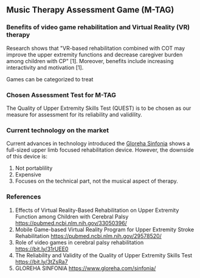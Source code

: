 ## Music Therapy Assessment Game (M-TAG)

### Benefits of video game rehabilitation and Virtual Reality (VR) therapy
Research shows that "VR-based rehabilitation combined with COT may improve the upper extremity functions and decrease caregiver burden among children with CP" [1]. Moreover, benefits include increasing interactivity and motivation [1].

Games can be categorized to treat


### Chosen Assessment Test for M-TAG 
The Quality of Upper Extremity Skills Test (QUEST) is to be chosen as our measure for assessment for its reliability and validility. 

### Current technology on the market 
Current advances in technology introduced the [Gloreha Sinfonia](https://www.youtube.com/watch?v=OewQiHHexhE) shows a full-sized upper limb focused rehabilitation device.  However, the downside of this device is:
1. Not portablility
2. Expensive
3. Focuses on the technical part, not the musical aspect of therapy.



### References

1. Effects of Virtual Reality-Based Rehabilitation on Upper Extremity Function among Children with Cerebral Palsy https://pubmed.ncbi.nlm.nih.gov/33050396/
2. Mobile Game-based Virtual Reality Program for Upper Extremity Stroke Rehabilitation https://pubmed.ncbi.nlm.nih.gov/29578520/
3. Role of video games in cerebral palsy rehabilitation https://bit.ly/31rUEE0
4. The Reliability and Validity of the Quality of Upper Extremity Skills Test https://bit.ly/3tZsRa7
5. GLOREHA SINFONIA https://www.gloreha.com/sinfonia/
<!--stackedit_data:
eyJoaXN0b3J5IjpbOTcwODE2NjU4XX0=
-->